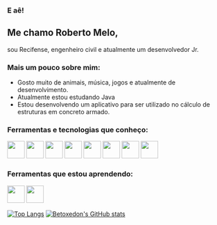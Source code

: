 ### E aê!

## Me chamo Roberto Melo, 
sou Recifense, engenheiro civil e atualmente um desenvolvedor Jr.

### Mais um pouco sobre mim:
- Gosto muito de animais, música, jogos e atualmente de desenvolvimento. 
- Atualmente estou estudando Java
- Estou desenvolvendo um aplicativo para ser utilizado no cálculo de estruturas em concreto armado.

### Ferramentas e tecnologias que conheço:

<img src="https://cdn.jsdelivr.net/gh/devicons/devicon/icons/css3/css3-original-wordmark.svg" width="40" height="40"/> <img src="https://cdn.jsdelivr.net/gh/devicons/devicon/icons/git/git-plain.svg" width="40" height="40"/> <img src="https://cdn.jsdelivr.net/gh/devicons/devicon/icons/github/github-original.svg" width="40" height="40"/> <img src="https://cdn.jsdelivr.net/gh/devicons/devicon/icons/html5/html5-original.svg" width="40" height="40"/> <img src="https://cdn.jsdelivr.net/gh/devicons/devicon/icons/linux/linux-plain.svg" width="40" height="40"/> <img src="https://cdn.jsdelivr.net/gh/devicons/devicon/icons/python/python-original.svg" width="40" height="40"/> <img src="https://cdn.jsdelivr.net/gh/devicons/devicon/icons/ubuntu/ubuntu-plain.svg" width="40" height="40"/> <img src="https://cdn.jsdelivr.net/gh/devicons/devicon/icons/vscode/vscode-original.svg" width="40" height="40"/>
  
### Ferramentas que estou aprendendo: 
<img src="https://cdn.jsdelivr.net/gh/devicons/devicon/icons/java/java-original.svg" width="40" height="40"/> <img src="https://cdn.jsdelivr.net/gh/devicons/devicon/icons/javascript/javascript-original.svg" width="40" height="40"/> 

 
  [![Top Langs](https://github-readme-stats.vercel.app/api/top-langs/?username=betoxedon)](https://github.com/betoxedon/github-readme-stats)
  [![Betoxedon's GitHub stats](https://github-readme-stats.vercel.app/api?username=betoxedon)](https://github.com/betoxedon/github-readme-stats)
               
          
          
          
          


<!--
**betoxedon/betoxedon** is a ✨ _special_ ✨ repository because its `README.md` (this file) appears on your GitHub profile.

Here are some ideas to get you started:

- 🔭 I’m currently working on ...
- 🌱 I’m currently learning ...
- 👯 I’m looking to collaborate on ...
- 🤔 I’m looking for help with ...
- 💬 Ask me about ...
- 📫 How to reach me: ...
- 😄 Pronouns: ...
- ⚡ Fun fact: ...
-->
